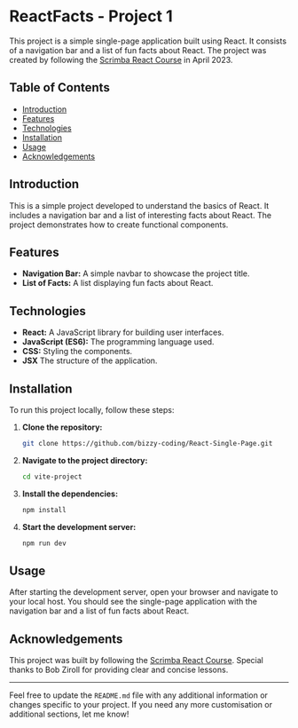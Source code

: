 # ReactFacts - Project 1

This project is a simple single-page application built using React. It consists of a navigation bar and a list of fun facts about React. The project was created by following the [Scrimba React Course](https://v2.scrimba.com/learn-react-c0e) in April 2023.

## Table of Contents

- [Introduction](#introduction)
- [Features](#features)
- [Technologies](#technologies)
- [Installation](#installation)
- [Usage](#usage)
- [Acknowledgements](#acknowledgements)

## Introduction

This is a simple project developed to understand the basics of React. It includes a navigation bar and a list of interesting facts about React. The project demonstrates how to create functional components.

## Features

- **Navigation Bar:** A simple navbar to showcase the project title.
- **List of Facts:** A list displaying fun facts about React.

## Technologies

- **React:** A JavaScript library for building user interfaces.
- **JavaScript (ES6):** The programming language used.
- **CSS:** Styling the components.
- **JSX** The structure of the application.

## Installation

To run this project locally, follow these steps:

1. **Clone the repository:**
   ```bash
   git clone https://github.com/bizzy-coding/React-Single-Page.git
   ```
2. **Navigate to the project directory:**
   ```bash
   cd vite-project
   ```
3. **Install the dependencies:**
   ```bash
   npm install
   ```
4. **Start the development server:**
   ```bash
   npm run dev
   ```

## Usage

After starting the development server, open your browser and navigate to your local host. You should see the single-page application with the navigation bar and a list of fun facts about React.

## Acknowledgements

This project was built by following the [Scrimba React Course](https://v2.scrimba.com/learn-react-c0e). Special thanks to Bob Ziroll for providing clear and concise lessons.

---

Feel free to update the `README.md` file with any additional information or changes specific to your project. If you need any more customisation or additional sections, let me know!
